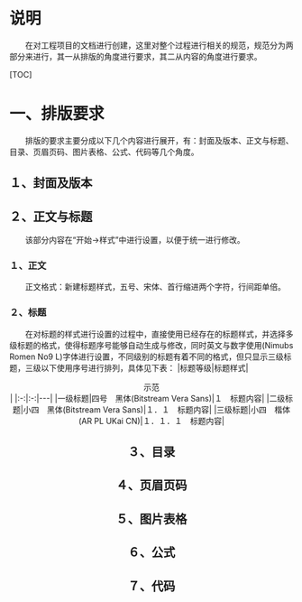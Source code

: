 # 说明
&#8195;&#8195;在对工程项目的文档进行创建，这里对整个过程进行相关的规范，规范分为两部分来进行，其一从排版的角度进行要求，其二从内容的角度进行要求。

[TOC]

# 一、排版要求
&#8195;&#8195;排版的要求主要分成以下几个内容进行展开，有：封面及版本、正文与标题、目录、页眉页码、图片表格、公式、代码等几个角度。
## １、封面及版本
## ２、正文与标题
&#8195;&#8195;该部分内容在“开始->样式”中进行设置，以便于统一进行修改。
### １、正文
&#8195;&#8195;正文格式：新建标题样式，五号、宋体、首行缩进两个字符，行间距单倍。
### ２、标题
&#8195;&#8195;在对标题的样式进行设置的过程中，直接使用已经存在的标题样式，并选择多级标题的格式，使得标题序号能够自动生成与修改，同时英文与数字使用(Nimubs Romen No9 L)字体进行设置，不同级别的标题有着不同的格式，但只显示三级标题，三级以下使用序号进行排列，具体见下表：
|标题等级|标题样式|<center>示范<center>|
|:-:|:-:|---|
|一级标题|四号　黑体(Bitstream Vera Sans)|１　标题内容|
|二级标题|小四　黑体(Bitstream Vera Sans)|１．１　标题内容|
|三级标题|小四　楷体(AR PL UKai CN)|１．１．１　标题内容|


## ３、目录
## ４、页眉页码
## ５、图片表格
## ６、公式
## ７、代码
